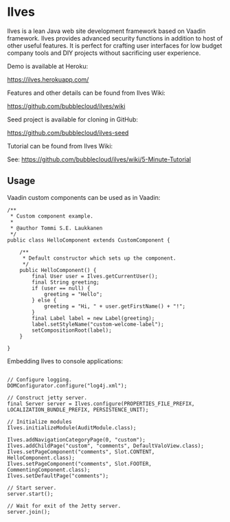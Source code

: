Ilves
=====

Ilves is a lean Java web site development framework based on Vaadin framework. Ilves provides advanced security
functions in addition to host of  other useful features. It is perfect for crafting user interfaces for low budget
company tools and DIY projects without sacrificing user experience.

Demo is available at Heroku:

https://ilves.herokuapp.com/

Features and other details can be found from Ilves Wiki:

https://github.com/bubblecloud/ilves/wiki

Seed project is available for cloning in GitHub:

https://github.com/bubblecloud/ilves-seed

Tutorial can be found from Ilves Wiki:

See: https://github.com/bubblecloud/ilves/wiki/5-Minute-Tutorial


Usage
-----

Vaadin custom components can be used as in Vaadin:

```
/**
 * Custom component example.
 *
 * @author Tommi S.E. Laukkanen
 */
public class HelloComponent extends CustomComponent {

    /**
     * Default constructor which sets up the component.
     */
    public HelloComponent() {
        final User user = Ilves.getCurrentUser();
        final String greeting;
        if (user == null) {
            greeting = "Hello";
        } else {
            greeting = "Hi, " + user.getFirstName() + "!";
        }
        final Label label = new Label(greeting);
        label.setStyleName("custom-welcome-label");
        setCompositionRoot(label);
    }

}
```

Embedding Ilves to console applications:

```

// Configure logging.
DOMConfigurator.configure("log4j.xml");

// Construct jetty server.
final Server server = Ilves.configure(PROPERTIES_FILE_PREFIX, LOCALIZATION_BUNDLE_PREFIX, PERSISTENCE_UNIT);

// Initialize modules
Ilves.initializeModule(AuditModule.class);

Ilves.addNavigationCategoryPage(0, "custom");
Ilves.addChildPage("custom", "comments", DefaultValoView.class);
Ilves.setPageComponent("comments", Slot.CONTENT, HelloComponent.class);
Ilves.setPageComponent("comments", Slot.FOOTER, CommentingComponent.class);
Ilves.setDefaultPage("comments");

// Start server.
server.start();

// Wait for exit of the Jetty server.
server.join();
        
```

